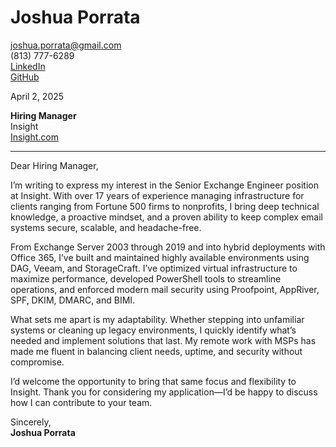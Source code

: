 # Joshua Porrata

[joshua.porrata@gmail.com](mailto:joshua.porrata@gmail.com)  
(813) 777-6289  
[LinkedIn](https://www.linkedin.com/in/joshua-p-8a2a3424/)  
[GitHub](https://github.com/geekonamotorcycle/markdown-resumes)

April 2, 2025

**Hiring Manager**  
Insight  
[Insight.com](https://www.insight.com)

---

Dear Hiring Manager,

I’m writing to express my interest in the Senior Exchange Engineer position at Insight. With over 17 years of experience managing infrastructure for clients ranging from Fortune 500 firms to nonprofits, I bring deep technical knowledge, a proactive mindset, and a proven ability to keep complex email systems secure, scalable, and headache-free.

From Exchange Server 2003 through 2019 and into hybrid deployments with Office 365, I’ve built and maintained highly available environments using DAG, Veeam, and StorageCraft. I’ve optimized virtual infrastructure to maximize performance, developed PowerShell tools to streamline operations, and enforced modern mail security using Proofpoint, AppRiver, SPF, DKIM, DMARC, and BIMI.

What sets me apart is my adaptability. Whether stepping into unfamiliar systems or cleaning up legacy environments, I quickly identify what’s needed and implement solutions that last. My remote work with MSPs has made me fluent in balancing client needs, uptime, and security without compromise.

I’d welcome the opportunity to bring that same focus and flexibility to Insight. Thank you for considering my application—I’d be happy to discuss how I can contribute to your team.

Sincerely,  
**Joshua Porrata**
